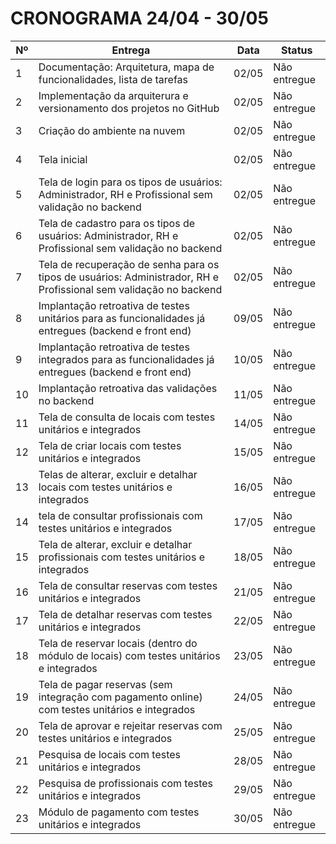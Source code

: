 # CRONOGRAMA 24/04 - 30/05

|Nº|Entrega|Data|Status
|---|---|---|---|
|1|Documentação: Arquitetura, mapa de funcionalidades, lista de tarefas|02/05|Não entregue
|2|Implementação da arquiterura e versionamento dos projetos no GitHub|02/05|Não entregue
|3|Criação do ambiente na nuvem|02/05|Não entregue
|4|Tela inicial|02/05|Não entregue
|5|Tela de login para os tipos de usuários: Administrador, RH e Profissional sem validação no backend|02/05|Não entregue
|6|Tela de cadastro para os tipos de usuários: Administrador, RH e Profissional sem validação no backend|02/05|Não entregue
|7|Tela de recuperação de senha para os tipos de usuários: Administrador, RH e Profissional sem validação no backend|02/05|Não entregue
|8|Implantação retroativa de testes unitários para as funcionalidades já entregues (backend e front end)|09/05|Não entregue
|9|Implantação retroativa de testes integrados para as funcionalidades já entregues (backend e front end)|10/05|Não entregue
|10|Implantação retroativa das validações no backend|11/05|Não entregue
|11|Tela de consulta de locais com testes unitários e integrados|14/05|Não entregue
|12|Tela de criar locais com testes unitários e integrados|15/05|Não entregue
|13|Telas de alterar, excluir e detalhar locais com testes unitários e integrados|16/05|Não entregue
|14|tela de consultar profissionais com testes unitários e integrados|17/05|Não entregue
|15|Tela de alterar, excluir e detalhar profissionais com testes unitários e integrados|18/05|Não entregue
|16|Tela de consultar reservas com testes unitários e integrados|21/05|Não entregue
|17|Tela de detalhar reservas com testes unitários e integrados|22/05|Não entregue
|18|Tela de reservar locais (dentro do módulo de locais) com testes unitários e integrados|23/05|Não entregue
|19|Tela de pagar reservas (sem integração com pagamento online) com testes unitários e integrados|24/05|Não entregue
|20|Tela de aprovar e rejeitar reservas com testes unitários e integrados|25/05|Não entregue
|21|Pesquisa de locais com testes unitários e integrados|28/05|Não entregue
|22|Pesquisa de profissionais com testes unitários e integrados|29/05|Não entregue
|23|Módulo de pagamento com testes unitários e integrados|30/05|Não entregue
